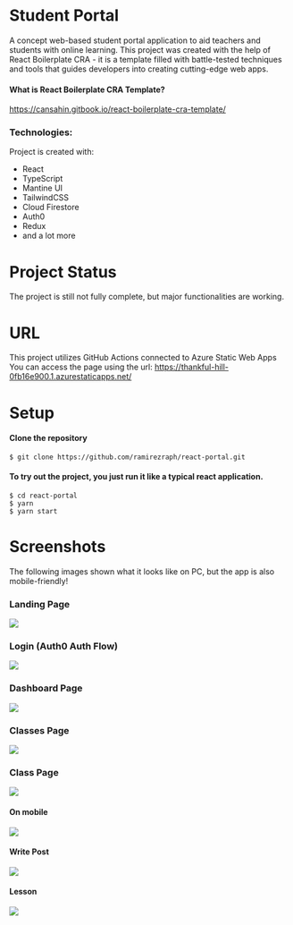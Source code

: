 # Student Portal

A concept web-based student portal application to aid teachers and students with online learning. This project was created with the help of React Boilerplate CRA - it is a template filled with battle-tested techniques and tools that guides developers into creating cutting-edge web apps.

#### What is React Boilerplate CRA Template?
https://cansahin.gitbook.io/react-boilerplate-cra-template/

### Technologies:
Project is created with:
- React 
- TypeScript
- Mantine UI
- TailwindCSS
- Cloud Firestore
- Auth0
- Redux
- and a lot more

# Project Status
The project is still not fully complete, but major functionalities are working.

# URL
This project utilizes GitHub Actions connected to Azure Static Web Apps
You can access the page using the url: https://thankful-hill-0fb16e900.1.azurestaticapps.net/

# Setup
#### Clone the repository
```ssh
$ git clone https://github.com/ramirezraph/react-portal.git
```
#### To try out the project, you just run it like a typical react application.

```ssh
$ cd react-portal
$ yarn
$ yarn start
```

# Screenshots
The following images shown what it looks like on PC, but the app is also mobile-friendly!

### Landing Page
<img src="demo/landing.png" />

### Login (Auth0 Auth Flow)
<img src="demo/login.png" />

### Dashboard Page
<img src="demo/dashboard.png" />

### Classes Page
<img src="demo/classes.png" />

### Class Page
<img src="demo/class.png" />

#### On mobile
<img src="demo/class-mobile.png" />

#### Write Post
<img src="demo/write-post.png" />

#### Lesson
<img src="demo/lesson-modal.png" />
